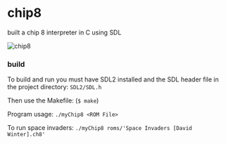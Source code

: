 # chip8
built a chip 8 interpreter in C using SDL

![chip8](https://r3zz.io/images/space-invaders.png)

### build 
To build and run you must have SDL2 installed and the SDL header file in the project directory: `SDL2/SDL.h`

Then use the Makefile: (`$ make`) 

Program usage: `./myChip8 <ROM File>`

To run space invaders: `./myChip8 roms/'Space Invaders [David Winter].ch8'`
